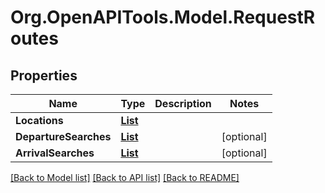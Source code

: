 # Org.OpenAPITools.Model.RequestRoutes

## Properties

Name | Type | Description | Notes
------------ | ------------- | ------------- | -------------
**Locations** | [**List<RequestLocation>**](RequestLocation.md) |  | 
**DepartureSearches** | [**List<RequestRoutesDepartureSearch>**](RequestRoutesDepartureSearch.md) |  | [optional] 
**ArrivalSearches** | [**List<RequestRoutesArrivalSearch>**](RequestRoutesArrivalSearch.md) |  | [optional] 

[[Back to Model list]](../README.md#documentation-for-models) [[Back to API list]](../README.md#documentation-for-api-endpoints) [[Back to README]](../README.md)

